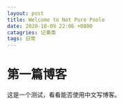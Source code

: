 ```yaml
---
layout: post
title: Welcome to Not Pure Poole
date: 2020-10-09 22:06 +0800
catagries: 记事类
tags: 日常
---
```

# 第一篇博客
这是一个测试，看看能否使用中文写博客。
